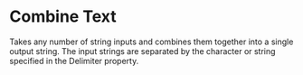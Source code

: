 # Combine Text

Takes any number of string inputs and combines them together into a single output string. The input strings are separated by the character or string specified in the Delimiter property.
